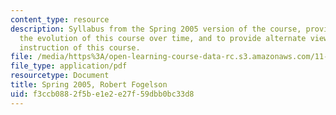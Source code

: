 ```yaml
---
content_type: resource
description: Syllabus from the Spring 2005 version of the course, provided to illustrate
  the evolution of this course over time, and to provide alternate views into the
  instruction of this course.
file: /media/https%3A/open-learning-course-data-rc.s3.amazonaws.com/11-013j-american-urban-history-i-spring-2010/f3ccb0882f5be1e2e27f59dbb0bc33d8_MIT11_013JS10_sylls05.pdf
file_type: application/pdf
resourcetype: Document
title: Spring 2005, Robert Fogelson
uid: f3ccb088-2f5b-e1e2-e27f-59dbb0bc33d8
---
```

